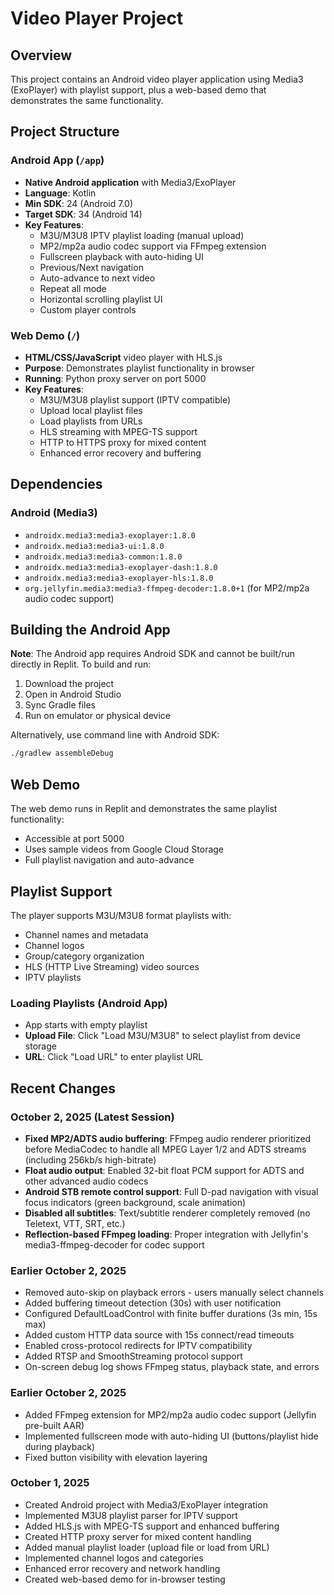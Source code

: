 # Video Player Project

## Overview
This project contains an Android video player application using Media3 (ExoPlayer) with playlist support, plus a web-based demo that demonstrates the same functionality.

## Project Structure

### Android App (`/app`)
- **Native Android application** with Media3/ExoPlayer
- **Language**: Kotlin
- **Min SDK**: 24 (Android 7.0)
- **Target SDK**: 34 (Android 14)
- **Key Features**:
  - M3U/M3U8 IPTV playlist loading (manual upload)
  - MP2/mp2a audio codec support via FFmpeg extension
  - Fullscreen playback with auto-hiding UI
  - Previous/Next navigation
  - Auto-advance to next video
  - Repeat all mode
  - Horizontal scrolling playlist UI
  - Custom player controls

### Web Demo (`/`)
- **HTML/CSS/JavaScript** video player with HLS.js
- **Purpose**: Demonstrates playlist functionality in browser
- **Running**: Python proxy server on port 5000
- **Key Features**:
  - M3U/M3U8 playlist support (IPTV compatible)
  - Upload local playlist files
  - Load playlists from URLs
  - HLS streaming with MPEG-TS support
  - HTTP to HTTPS proxy for mixed content
  - Enhanced error recovery and buffering

## Dependencies

### Android (Media3)
- `androidx.media3:media3-exoplayer:1.8.0`
- `androidx.media3:media3-ui:1.8.0`
- `androidx.media3:media3-common:1.8.0`
- `androidx.media3:media3-exoplayer-dash:1.8.0`
- `androidx.media3:media3-exoplayer-hls:1.8.0`
- `org.jellyfin.media3:media3-ffmpeg-decoder:1.8.0+1` (for MP2/mp2a audio codec support)

## Building the Android App

**Note**: The Android app requires Android SDK and cannot be built/run directly in Replit. To build and run:

1. Download the project
2. Open in Android Studio
3. Sync Gradle files
4. Run on emulator or physical device

Alternatively, use command line with Android SDK:
```bash
./gradlew assembleDebug
```

## Web Demo

The web demo runs in Replit and demonstrates the same playlist functionality:
- Accessible at port 5000
- Uses sample videos from Google Cloud Storage
- Full playlist navigation and auto-advance

## Playlist Support

The player supports M3U/M3U8 format playlists with:
- Channel names and metadata
- Channel logos
- Group/category organization
- HLS (HTTP Live Streaming) video sources
- IPTV playlists

### Loading Playlists (Android App)
- App starts with empty playlist
- **Upload File**: Click "Load M3U/M3U8" to select playlist from device storage
- **URL**: Click "Load URL" to enter playlist URL

## Recent Changes

### October 2, 2025 (Latest Session)
- **Fixed MP2/ADTS audio buffering**: FFmpeg audio renderer prioritized before MediaCodec to handle all MPEG Layer 1/2 and ADTS streams (including 256kb/s high-bitrate)
- **Float audio output**: Enabled 32-bit float PCM support for ADTS and other advanced audio codecs
- **Android STB remote control support**: Full D-pad navigation with visual focus indicators (green background, scale animation)
- **Disabled all subtitles**: Text/subtitle renderer completely removed (no Teletext, VTT, SRT, etc.)
- **Reflection-based FFmpeg loading**: Proper integration with Jellyfin's media3-ffmpeg-decoder for codec support

### Earlier October 2, 2025
- Removed auto-skip on playback errors - users manually select channels
- Added buffering timeout detection (30s) with user notification
- Configured DefaultLoadControl with finite buffer durations (3s min, 15s max)
- Added custom HTTP data source with 15s connect/read timeouts
- Enabled cross-protocol redirects for IPTV compatibility
- Added RTSP and SmoothStreaming protocol support
- On-screen debug log shows FFmpeg status, playback state, and errors

### Earlier October 2, 2025
- Added FFmpeg extension for MP2/mp2a audio codec support (Jellyfin pre-built AAR)
- Implemented fullscreen mode with auto-hiding UI (buttons/playlist hide during playback)
- Fixed button visibility with elevation layering

### October 1, 2025
- Created Android project with Media3/ExoPlayer integration
- Implemented M3U8 playlist parser for IPTV support
- Added HLS.js with MPEG-TS support and enhanced buffering
- Created HTTP proxy server for mixed content handling
- Added manual playlist loader (upload file or load from URL)
- Implemented channel logos and categories
- Enhanced error recovery and network handling
- Created web-based demo for in-browser testing
